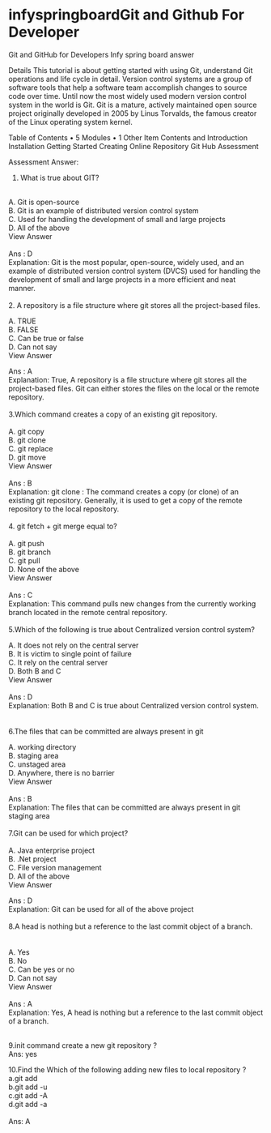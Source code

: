 # infyspringboardGit and Github For Developer
Git and GitHub for Developers Infy spring board answer

Details
This tutorial is about getting started with using Git, understand Git operations and life cycle in detail. Version control systems are a group of software tools that help a software team accomplish changes to source code over time. Until now the most widely used modern version control system in the world is Git. Git is a mature, actively maintained open source project originally developed in 2005 by Linus Torvalds, the famous creator of the Linux operating system kernel.

Table of Contents
 • 5 Modules 
• 1 Other Item 
Contents and Introduction
Installation
Getting Started
Creating Online Repository
Git Hub
Assessment


Assessment Answer:

1. What is true about GIT?
<br>
A. Git is open-source<br>
B. Git is an example of distributed version control system<br>
C. Used for handling the development of small and large projects<br>
D. All of the above<br>
View Answer<br>
<br>
Ans : D<br>
Explanation: Git is the most popular, open-source, widely used, and an example of distributed version control system (DVCS) used for handling the development of small and large projects in a more efficient and neat manner.<br>
<br>
2. A repository is a file structure where git stores all the project-based files.<br>

A. TRUE<br>
B. FALSE<br>
C. Can be true or false<br>
D. Can not say<br>
View Answer<br>

Ans : A<br>
Explanation: True, A repository is a file structure where git stores all the project-based files. Git can either stores the files on the local or the remote repository.<br>
<br>
3.Which command creates a copy of an existing git repository.<br>
<br>
A. git copy<br>
B. git clone<br>
C. git replace<br>
D. git move<br>
View Answer<br>
<br>
Ans : B<br>
Explanation: git clone : The command creates a copy (or clone) of an existing git repository. Generally, it is used to get a copy of the remote repository to the local repository.<br>
<br>
4. git fetch + git merge equal to?<br>
<br>
A. git push<br>
B. git branch<br>
C. git pull<br>
D. None of the above<br>
View Answer<br>
<br>
Ans : C<br>
Explanation: This command pulls new changes from the currently working branch located in the remote central repository.<br>
<br>
5.Which of the following is true about Centralized version control system?<br>

A. It does not rely on the central server<br>
B. It is victim to single point of failure<br>
C. It rely on the central server<br>
D. Both B and C<br>
View Answer<br>
<br>
Ans : D<br>
Explanation: Both B and C is true about Centralized version control system.<br>
<br><br>
6.The files that can be committed are always present in git <br>

A. working directory<br>
B. staging area<br>
C. unstaged area<br>
D. Anywhere, there is no barrier<br>
View Answer<br>
<br>
Ans : B<br>
Explanation: The files that can be committed are always present in git staging area<br>
<br>
7.Git can be used for which project?<br>
<br>
A. Java enterprise project<br>
B. .Net project<br>
C. File version management<br>
D. All of the above<br>
View Answer<br>

Ans : D<br>
Explanation: Git can be used for all of the above project<br>
<br>
8.A head is nothing but a reference to the last commit object of a branch.<br>
<br><br>
A. Yes<br>
B. No<br>
C. Can be yes or no<br>
D. Can not say<br>
View Answer<br>
<br>
Ans : A<br>
Explanation: Yes, A head is nothing but a reference to the last commit object of a branch.<br>

<br>
9.init command create a new git repository ? <br>
  Ans: yes<br>

10.Find the Which of the following adding new files to local repository ?<br>
a.git add <br>
b.git add -u <br>
c.git add -A<br>
d.git add -a<br>
<br>
Ans: A<br>




